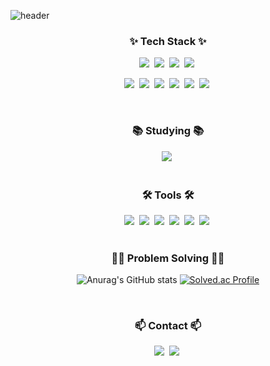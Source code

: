 <!-- 타이틀 -->

![header](https://capsule-render.vercel.app/api?type=blur&color=afeeee&descAlignY=40&text=YOUNGHAN's%20Github&fontSize=50&fontColor=4682b4)

<!-- Tech Stack -->
<h3 align="center">✨ Tech Stack ✨</h3>
<div align="center">
  <img src="https://img.shields.io/badge/Spring-6DB33F?style=the-badge&logo=Spring&logoColor=white"/>&nbsp;
  <img src="https://img.shields.io/badge/SpringBoot-6DB33F?style=the-badge&logo=SpringBoot&logoColor=white"/>&nbsp;
  <img src="https://img.shields.io/badge/SpringSecurity-6DB33F?style=the-badge&logo=SpringSecurity&logoColor=white"/>&nbsp;
  <img src="https://img.shields.io/badge/JPA-6DB33F?style=the-badge"/>&nbsp;
  
  <img src="https://img.shields.io/badge/MySQL-4479A1?style=the-badge&logo=MySQL&logoColor=white"/>&nbsp;
  <img src="https://img.shields.io/badge/PostgreSQL-4169E1?style=the-badge&logo=PostgreSQL&logoColor=white"/>&nbsp;
  <img src="https://img.shields.io/badge/Redis-FF4438?style=the-badge&logo=Redis&logoColor=white"/>&nbsp;
  <img src="https://img.shields.io/badge/JWT-000000?style=the-badge&logo=jsonwebtokens&logoColor=white"/>&nbsp;
  <img src="https://img.shields.io/badge/OAuth2.0-EB5424?style=the-badge&logo=auth0&logoColor=white"/>&nbsp;
  <img src="https://img.shields.io/badge/Socket.IO-010101?style=the-badge&logo=socketdotio&logoColor=white"/>&nbsp;
  
</div>

<br>

<!-- Studying -->
<h3 align="center">📚 Studying 📚</h3>
<div align="center">
  <img src="https://img.shields.io/badge/gRPC-2596BE?style=the-badge&logo=trpc&logoColor=white"/>&nbsp;
</div>

<br>

<!-- Tools -->
<h3 align="center">🛠 Tools 🛠</h3>
<div align="center">
  <img src="https://img.shields.io/badge/Git-F05032?style=the-badge&logo=git&logoColor=white"/>&nbsp;
  <img src="https://img.shields.io/badge/Github-181717?style=the-badge&logo=github&logoColor=white"/>&nbsp;
  <img src="https://img.shields.io/badge/GitLab-FC6D26?style=the-badge&logo=gitlab&logoColor=white"/>&nbsp;
  <img src="https://img.shields.io/badge/Jira-0052CC?style=the-badge&logo=jira&logoColor=white"/>&nbsp;
  <img src="https://img.shields.io/badge/Notion-000000?style=the-badge&logo=notion&logoColor=white"/>&nbsp;
  <img src="https://img.shields.io/badge/Intellij-000000?style=the-badge&logo=intellijidea&logoColor=white"/>&nbsp;
  
</div>

<br>
<!-- 백준 & 프로그래머스 -->
<h3 align="center">👨‍💻 Problem Solving 👨‍💻</h3>
<div align="center">
  <!-- 백준 Solved.ac 티어 뱃지 -->
  
  ![Anurag's GitHub stats](https://github-readme-stats.vercel.app/api?username=ynghan&show_icons=true&theme=graywhite)
  [![Solved.ac Profile](http://mazassumnida.wtf/api/v2/generate_badge?boj=daum4572)](https://solved.ac/daum4572/)
</div>

<br>

<!-- Contact -->
<h3 align="center">📫 Contact 📫</h3>
<div align="center">
  <img src="https://img.shields.io/badge/GitBook-BBDDE5?style=the-badge&logo=gitbook&logoColor=white"/>&nbsp;
  <img src="https://img.shields.io/badge/Gmail-EA4335?style=the-badge&logo=gmail&logoColor=white"/>&nbsp;
</div>

